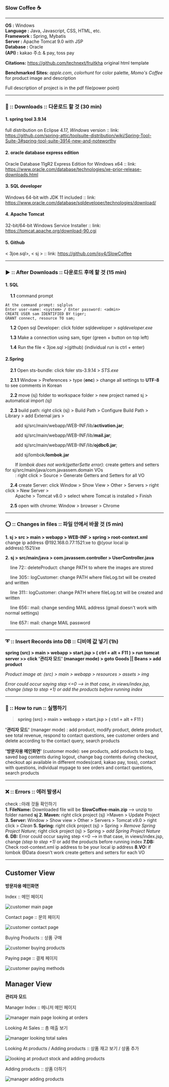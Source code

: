 

### Slow Coffee :coffee:
---
**OS :** Windows  
**Language :** Java, Javascript, CSS, HTML, etc.  
**Framework :** Spring, Mybatis  
**Server :** Apache Tomcat 9.0 with JSP  
**Database :** Oracle   
**(API) :** kakao 주소 & pay, toss pay  

**Citations:** https://github.com/technext/fruitkha original html template

**Benchmarked Sites:** *apple.com*, *colorhunt* for color palette, *Momo's Coffee* for product image and description

Full description of project is in the pdf file(power point)

---
### :arrow_down_small: :: Downloads :: 다운로드 할 것 (30 min) 
#### 1. spring tool 3.9.14
full distribution on Eclipse 4.17, *Windows* version :: link: https://github.com/spring-attic/toolsuite-distribution/wiki/Spring-Tool-Suite-3#spring-tool-suite-3914-new-and-noteworthy

#### 2. oracle database express edition
Oracle Database 11gR2 Express Edition for Windows x64 :: link: https://www.oracle.com/database/technologies/xe-prior-release-downloads.html

#### 3. SQL developer 
Windows 64-bit with JDK 11 included :: link: https://www.oracle.com/database/sqldeveloper/technologies/download/

#### 4. Apache Tomcat
32-bit/64-bit Windows Service Installer :: link: https://tomcat.apache.org/download-90.cgi
    
#### 5. Github
< 3joe.sql>, < sj > :: link: https://github.com/jsy4/SlowCoffee
    
---
### :arrow_forward: :: After Downloads :: 다운로드 후에 할 것 (15 min)

#### 1. SQL

&nbsp;&nbsp;&nbsp;&nbsp;**1.1** command prompt 

    At the command prompt: sqlplus
	Enter user-name: <system> / Enter password: <admin>
	CREATE USER sam IDENTIFIED BY tiger; 
	GRANT connect, resource TO sam;
    
&nbsp;&nbsp;&nbsp;&nbsp;**1.2** Open sql Developer: click folder sqldeveloper > *sqldeveloper.exe* 

&nbsp;&nbsp;&nbsp;&nbsp;**1.3** Make a connection using sam, tiger (green + button on top left)

&nbsp;&nbsp;&nbsp;&nbsp;**1.4** Run the file < 3joe.sql >(github) (individual run is ctrl + enter)


#### 2.Spring

&nbsp;&nbsp;&nbsp;&nbsp;**2.1** Open sts-bundle: click foler sts-3.9.14 > *STS.exe*

&nbsp;&nbsp;&nbsp;&nbsp;**2.1.1** Window > Preferences > type (**enc**) > change all settings to **UTF-8** to see comments in Korean

&nbsp;&nbsp;&nbsp;&nbsp;**2.2** move (sj) folder to workspace folder > new project named sj > automatical import *(sj)*

&nbsp;&nbsp;&nbsp;&nbsp;**2.3** build path: right click (sj) > Build Path > Configure Build Path > Library > add External jars > 

&nbsp;&nbsp;&nbsp;&nbsp;&nbsp;&nbsp;&nbsp;&nbsp;add sj/src/main/webapp/WEB-INF/lib/**activation.jar**;

&nbsp;&nbsp;&nbsp;&nbsp;&nbsp;&nbsp;&nbsp;&nbsp;add sj/src/main/webapp/WEB-INF/lib/**mail.jar**; 

&nbsp;&nbsp;&nbsp;&nbsp;&nbsp;&nbsp;&nbsp;&nbsp;add sj/src/main/webapp/WEB-INF/lib/**ojdbc6.jar**; 

&nbsp;&nbsp;&nbsp;&nbsp;&nbsp;&nbsp;&nbsp;&nbsp;add sj/lombok/**lombok.jar**

&nbsp;&nbsp;&nbsp;&nbsp;&nbsp;&nbsp;&nbsp;&nbsp;If *lombok does not work(getterSette error)*: create getters and setters for sj/src/main/java/com.javassem.domain VOs  
&nbsp;&nbsp;&nbsp;&nbsp;&nbsp;&nbsp;&nbsp;&nbsp;: right click > Source > Generate Getters and Setters for all VO

&nbsp;&nbsp;&nbsp;&nbsp;**2.4** create Server: click Window > Show View > Other > Servers > right click > New Server >    
&nbsp;&nbsp;&nbsp;&nbsp;&nbsp;&nbsp;&nbsp;&nbsp;Apache > Tomcat v8.0 > select where Tomcat is installed > Finish

&nbsp;&nbsp;&nbsp;&nbsp;**2.5** open with chrome: Window > browser > Chrome

---
### :o: :: Changes in files :: 파일 안에서 바꿀 것 (5 min)

**1. sj > src > main > webapp > WEB-INF > spring > root-context.xml**
change ip address @192.168.0.77:1521:xe to @(your local ip address):1521/xe

**2. sj > src/main/java > com.javassem.controller > UserController.java**

&nbsp;&nbsp;&nbsp;&nbsp;line 72:: deleteProduct: change PATH to where the images are stored

&nbsp;&nbsp;&nbsp;&nbsp;line 305:: logCustomer: change PATH where fileLog.txt will be created and written

&nbsp;&nbsp;&nbsp;&nbsp;line 311:: logCustomer: change PATH where fileLog.txt will be created and written

&nbsp;&nbsp;&nbsp;&nbsp;line 656:: mail: change sending MAIL address (gmail doesn't work with normal settings)

&nbsp;&nbsp;&nbsp;&nbsp;line 657:: mail: change MAIL password

---

### :curly_loop: :: Insert Records into DB :: 디비에 값 넣기 (1h)
**spring (src) > main > webapp > start.jsp > ( ctrl + alt + F11 ) > run tomcat server >> click '관리자 모드' (manager mode) > goto Goods || Beans > add product**

*Product image at: (src) > main > webapp > resources > assets > img*

*Error could occur saying step <=0 --> in that case, in views/index.jsp, change (step to step +1) or add the products before running index*


---

### :running: :: How to run :: 실행하기
> **spring (src) > main > webapp > start.jsp > ( ctrl + alt + F11 )**
 
 **'관리자 모드'** (manager mode) : add product, modify product, delete product, see total revenue, respond to contact questions, see customer orders and delete according to the contact query, search products
 
 **'방문자용 메인화면'** (customer mode): see products, add products to bag, saved bag contents during logout, change bag contents during checkout, checkout api available in different modes(card, kakao pay, toss), contact with questions, individual mypage to see orders and contact questions, search products
 
---
###  :x: :: Errors :: 에러 발생시
check ::아래 것들 확인하기     
**1. FileName:** Downloaded file will be **SlowCoffee-main.zip** --> unzip to folder named **sj**
**2. Maven:** right click project (sj) >Maven > Update Project
**3. Server:** Window > Show view > Other > Servers > Tomcat v9.0 > right click > *Clean*
**5. Spring:** right click project (sj) > Spring > *Remove Spring Project Nature*;  right click project (sj) > Spring > *add Spring Project Nature*
**6. DB:** Error could occur saying step <=0 --> in that case, in views/index.jsp, change *(step to step +1)* or add the products before running index
**7.DB:** Check root-context.xml ip address to be your local ip address
**8.VO:** if lombok @Data doesn't work create getters and setters for each VO

---
## Customer View
**방문자용 메인화면**

Index :: 메인 페이지

![customer main page](https://user-images.githubusercontent.com/65105285/205537248-86c14647-f3c4-4e93-b45b-d3c2fe8bced9.png)

Contact page :: 문의 페이지

![customer contact page](https://user-images.githubusercontent.com/65105285/205537266-09daa24c-a2cd-4f1e-bf68-cc5a51480e9b.png)

Buying Products :: 상품 구매

![customer buying products](https://user-images.githubusercontent.com/65105285/205537244-cd674356-fb2d-4dd3-bd26-098e182640ee.png)

Paying page :: 결제 페이지

![customer paying methods](https://user-images.githubusercontent.com/65105285/205537260-025f70ad-1496-4da8-b4d8-96a1858faffe.png)

## Manager View
**관리자 모드**

Manager Index :: 메니저 메인 페이지

![manager main page looking at orders](https://user-images.githubusercontent.com/65105285/205537259-b61e5f2a-9ec1-4c04-949b-f7e58b88be59.png)

Looking At Sales :: 총 매출 보기

![manager looking total sales](https://user-images.githubusercontent.com/65105285/205537243-6fc3b62e-6601-4693-8ee8-bd9ab8a152bc.png)

Looking At products / Adding products :: 상품 재고 보기 / 상품 추가

![looking at product stock and adding products](https://user-images.githubusercontent.com/65105285/205537264-69d0a0ef-6587-4ea4-914d-b57d71492894.png)

Adding products :: 상품 더하기 

![manager adding products](https://user-images.githubusercontent.com/65105285/205537238-96b4ab80-79ac-4379-abf7-04236cc437ca.png)

